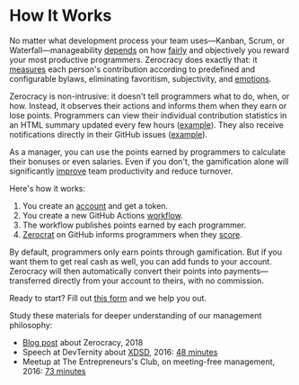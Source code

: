 # How It Works

No matter what development process your team uses—Kanban, Scrum,
  or Waterfall—manageability [depends][measure-or-not] on how [fairly]
  and objectively you reward your most productive programmers.
Zerocracy does exactly that: it [measures][zerocrat] each person's contribution
  according to predefined and configurable bylaws, eliminating favoritism,
  subjectivity, and [emotions].

Zerocracy is non-intrusive: it doesn't tell programmers
  what to do, when, or how.
Instead, it observes their actions and informs them when
  they earn or lose points.
Programmers can view their individual contribution statistics
  in an HTML summary updated every few hours ([example][vitals]).
They also receive notifications directly in their GitHub
  issues ([example][reward]).

As a manager, you can use the points earned by programmers
  to calculate their bonuses or even salaries.
Even if you don't, the gamification alone will significantly
  [improve][effect] team productivity and reduce turnover.

Here's how it works:

1. You create an [account][baza] and get a token.
1. You create a new GitHub Actions [workflow][judges-action].
1. The workflow publishes points earned by each programmer.
1. [Zerocrat][0crat] on GitHub informs programmers when they [score].

By default, programmers only earn points through gamification.
But if you want them to get real cash as well,
  you can add funds to your account.
Zerocracy will then automatically convert their points into
  payments—transferred directly from your account to theirs, with no commission.

Ready to start?
Fill out [this form][cfp] and we help you out.

Study these materials for deeper understanding of our management philosophy:

* [Blog post][announcement] about Zerocracy, 2018
* Speech at DevTernity about [XDSD], 2016: [48 minutes][devternity]
* Meetup at The Entrepreneurs's Club, on meeting-free management, 2016: [73 minutes][TEC]

[measure-or-not]: https://www.yegor256.com/2020/06/23/individual-performance-metrics.html
[vitals]: https://www.eolang.org/zerocracy/objectionary-vitals.html
[reward]: https://github.com/objectionary/eo/pull/3457#issuecomment-2455183697
[baza]: https://www.zerocracy.com/dash
[cfp]: https://www.zerocracy.com/cfp
[judges-action]: https://github.com/zerocracy/judges-action
[effect]: https://www.yegor256.com/2014/09/24/why-monetary-awards-dont-work.html
[0crat]: https://github.com/0crat
[emotions]: https://www.yegor256.com/2020/12/29/metric-for-emotions.html
[fairly]: https://www.yegor256.com/2019/01/22/10x-paychecks.html
[zerocrat]: https://www.yegor256.com/2018/03/21/zerocracy-announcement.html
[score]: https://www.yegor256.com/2017/11/28/microtasking.html
[devternity]: https://www.youtube.com/watch?v=7EytYc7K5JA
[XDSD]: https://www.xdsd.org
[announcement]: https://www.yegor256.com/2018/03/21/zerocracy-announcement.html
[TEC]: https://www.youtube.com/watch?v=qRZYJGYdrwk

